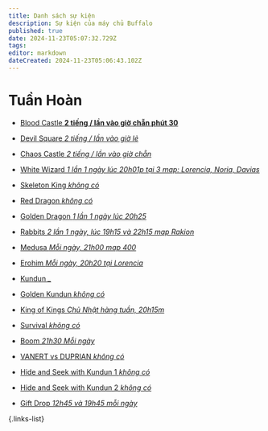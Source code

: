 ```yaml
---
title: Danh sách sự kiện
description: Sự kiện của máy chủ Buffalo
published: true
date: 2024-11-23T05:07:32.729Z
tags: 
editor: markdown
dateCreated: 2024-11-23T05:06:43.102Z
---
```


# Tuần Hoàn
- [Blood Castle **2 tiếng / lần vào giờ chẵn phút 30**](/vi/events/blood-castle)
- [Devil Square *2 tiếng / lần vào giờ lẻ*](/v1/events/devil-square)
- [Chaos Castle *2 tiếng / lần vào giờ chẵn*](/vi/events/chaos-castle)
- [White Wizard *1 lần 1 ngày lúc 20h01p tại 3 map: Lorencia, Noria, Davias*](/vi/white-wizard)
- [Skeleton King *không có*]()
- [Red Dragon *không có*]()
- [Golden Dragon *1 lần 1 ngày lúc 20h25*]()
- [Rabbits *2 lần 1 ngày, lúc 19h15 và 22h15 map Rakion*]()
- [Medusa *Mỗi ngày, 21h00 map 400*]()
- [Erohim *Mỗi ngày, 20h20 tại Lorencia*]()
- [Kundun *_*]()
- [Golden Kundun *không có*]()

- [King of Kings *Chủ Nhật hàng tuần, 20h15m*]()
- [Survival *không có*]()
- [Boom *21h30 Mỗi ngày*]()
- [VANERT vs DUPRIAN *không có*]()
- [Hide and Seek with Kundun 1 *không có*]()
- [Hide and Seek with Kundun 2 *không có*]()
- [Gift Drop *12h45 và 19h45 mỗi ngày*]()

{.links-list}

